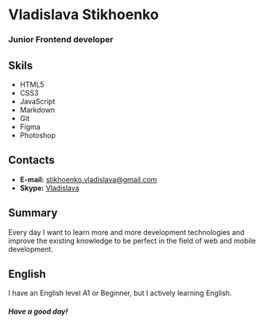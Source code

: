 # Vladislava Stikhoenko

### Junior Frontend developer

## Skils

* HTML5
* CSS3
* JavaScript
* Markdown
* Git
* Figma
* Photoshop

## Contacts

* **E-mail:** stikhoenko.vladislava@gmail.com
* **Skype:** [Vladislava](https://join.skype.com/invite/j9lryArEjwBh)

## Summary

Every day I want to learn more and more development technologies and improve the existing knowledge to be perfect in the field of web and mobile development.

## English

I have an English level A1 or Beginner, but I actively learning English.

#### *Have a good day!*